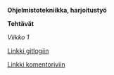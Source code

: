 **Ohjelmistotekniikka, harjoitustyö**

**Tehtävät**

*Viikko 1*


[Linkki gitlogiin](https://github.com/VolmarKa/ot-harjoitustyo/blob/master/laskarit/viikko1/gitlog.txt)

[Linkki komentoriviin](https://github.com/VolmarKa/ot-harjoitustyo/blob/master/laskarit/viikko1/komentorivi.txt)
